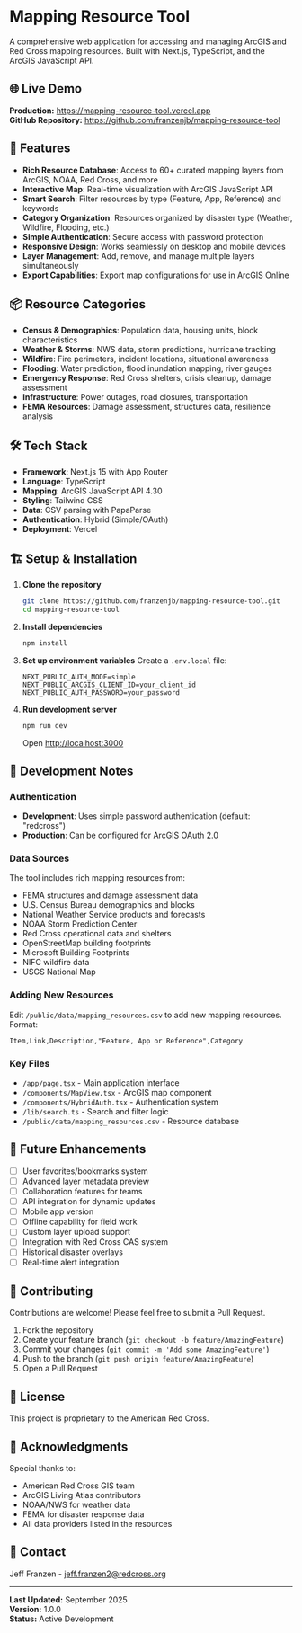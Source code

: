 # Mapping Resource Tool

A comprehensive web application for accessing and managing ArcGIS and Red Cross mapping resources. Built with Next.js, TypeScript, and the ArcGIS JavaScript API.

## 🌐 Live Demo

**Production:** https://mapping-resource-tool.vercel.app  
**GitHub Repository:** https://github.com/franzenjb/mapping-resource-tool

## 🚀 Features

- **Rich Resource Database**: Access to 60+ curated mapping layers from ArcGIS, NOAA, Red Cross, and more
- **Interactive Map**: Real-time visualization with ArcGIS JavaScript API
- **Smart Search**: Filter resources by type (Feature, App, Reference) and keywords
- **Category Organization**: Resources organized by disaster type (Weather, Wildfire, Flooding, etc.)
- **Simple Authentication**: Secure access with password protection
- **Responsive Design**: Works seamlessly on desktop and mobile devices
- **Layer Management**: Add, remove, and manage multiple layers simultaneously
- **Export Capabilities**: Export map configurations for use in ArcGIS Online

## 📦 Resource Categories

- **Census & Demographics**: Population data, housing units, block characteristics
- **Weather & Storms**: NWS data, storm predictions, hurricane tracking
- **Wildfire**: Fire perimeters, incident locations, situational awareness
- **Flooding**: Water prediction, flood inundation mapping, river gauges
- **Emergency Response**: Red Cross shelters, crisis cleanup, damage assessment
- **Infrastructure**: Power outages, road closures, transportation
- **FEMA Resources**: Damage assessment, structures data, resilience analysis

## 🛠️ Tech Stack

- **Framework**: Next.js 15 with App Router
- **Language**: TypeScript
- **Mapping**: ArcGIS JavaScript API 4.30
- **Styling**: Tailwind CSS
- **Data**: CSV parsing with PapaParse
- **Authentication**: Hybrid (Simple/OAuth)
- **Deployment**: Vercel

## 🏗️ Setup & Installation

1. **Clone the repository**
   ```bash
   git clone https://github.com/franzenjb/mapping-resource-tool.git
   cd mapping-resource-tool
   ```

2. **Install dependencies**
   ```bash
   npm install
   ```

3. **Set up environment variables**
   Create a `.env.local` file:
   ```env
   NEXT_PUBLIC_AUTH_MODE=simple
   NEXT_PUBLIC_ARCGIS_CLIENT_ID=your_client_id
   NEXT_PUBLIC_AUTH_PASSWORD=your_password
   ```

4. **Run development server**
   ```bash
   npm run dev
   ```
   Open [http://localhost:3000](http://localhost:3000)

## 📝 Development Notes

### Authentication
- **Development**: Uses simple password authentication (default: "redcross")
- **Production**: Can be configured for ArcGIS OAuth 2.0

### Data Sources
The tool includes rich mapping resources from:
- FEMA structures and damage assessment data
- U.S. Census Bureau demographics and blocks
- National Weather Service products and forecasts
- NOAA Storm Prediction Center
- Red Cross operational data and shelters
- OpenStreetMap building footprints
- Microsoft Building Footprints
- NIFC wildfire data
- USGS National Map

### Adding New Resources
Edit `/public/data/mapping_resources.csv` to add new mapping resources. Format:
```csv
Item,Link,Description,"Feature, App or Reference",Category
```

### Key Files
- `/app/page.tsx` - Main application interface
- `/components/MapView.tsx` - ArcGIS map component
- `/components/HybridAuth.tsx` - Authentication system
- `/lib/search.ts` - Search and filter logic
- `/public/data/mapping_resources.csv` - Resource database

## 🔄 Future Enhancements

- [ ] User favorites/bookmarks system
- [ ] Advanced layer metadata preview
- [ ] Collaboration features for teams
- [ ] API integration for dynamic updates
- [ ] Mobile app version
- [ ] Offline capability for field work
- [ ] Custom layer upload support
- [ ] Integration with Red Cross CAS system
- [ ] Historical disaster overlays
- [ ] Real-time alert integration

## 🤝 Contributing

Contributions are welcome! Please feel free to submit a Pull Request.

1. Fork the repository
2. Create your feature branch (`git checkout -b feature/AmazingFeature`)
3. Commit your changes (`git commit -m 'Add some AmazingFeature'`)
4. Push to the branch (`git push origin feature/AmazingFeature`)
5. Open a Pull Request

## 📄 License

This project is proprietary to the American Red Cross.

## 🙏 Acknowledgments

Special thanks to:
- American Red Cross GIS team
- ArcGIS Living Atlas contributors
- NOAA/NWS for weather data
- FEMA for disaster response data
- All data providers listed in the resources

## 📧 Contact

Jeff Franzen - jeff.franzen2@redcross.org

---

**Last Updated:** September 2025  
**Version:** 1.0.0  
**Status:** Active Development